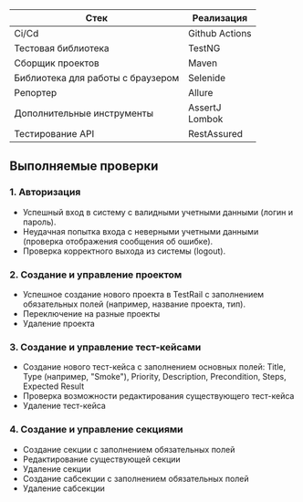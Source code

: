 
| Стек                             | Реализация                      |
|----------------------------------|---------------------------------|
| Ci/Cd                            | Github Actions                  |
| Тестовая библиотека              | TestNG                          |
| Сборщик проектов                 | Maven                           |
| Библиотека для работы с браузером | Selenide                        |
| Репортер                         | Allure                          |
| Дополнительные инструменты       | AssertJ<br>Lombok<br> |
| Тестирование API                 | RestAssured                     |
## Выполняемые проверки

### 1. Авторизация

- Успешный вход в систему с валидными учетными данными (логин и пароль).
- Неудачная попытка входа с неверными учетными данными (проверка отображения сообщения об ошибке).
- Проверка корректного выхода из системы (logout).

### 2. Создание и управление проектом

- Успешное создание нового проекта в TestRail с заполнением обязательных полей (например, название проекта, тип).
- Переключение на разные проекты
- Удаление проекта

### 3. Создание и управление тест-кейсами

- Создание нового тест-кейса с заполнением основных полей: Title, Type (например, "Smoke"), Priority, Description, Precondition, Steps, Expected Result
- Проверка возможности редактирования существующего тест-кейса
- Удаление тест-кейса

### 4. Создание и управление секциями

- Создание секции с заполнением обязательных полей
- Редактирование существующей секции
- Удаление секции
- Создание сабсекции с заполнением обязательных полей
- Удаление сабсекции

